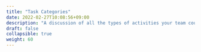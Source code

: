 ```yaml
---
title: "Task Categories"
date: 2022-02-27T10:08:56+09:00
description: "A discussion of all the types of activities your team could undertake each development cycle, and how to evaluate what you should do each cycle."
draft: false
collapsible: true
weight: 60
---
```

